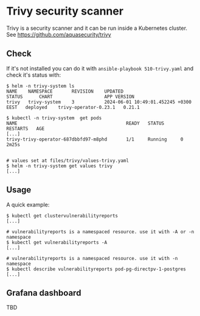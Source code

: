 # Trivy security scanner

Trivy is a security scanner and it can be run inside a Kubernetes cluster. See https://github.com/aquasecurity/trivy

## Check

If it's not installed you can do it with `ansible-playbook 510-trivy.yaml` and check it's status with:


```
$ helm -n trivy-system ls
NAME 	NAMESPACE   	REVISION	UPDATED                              	STATUS  	CHART                	APP VERSION
trivy	trivy-system	3       	2024-06-01 10:49:01.452245 +0300 EEST	deployed	trivy-operator-0.23.1	0.21.1   

$ kubectl -n trivy-system  get pods
NAME                                        READY   STATUS      RESTARTS   AGE
[...]
trivy-trivy-operator-687dbbfd97-m8phd       1/1     Running     0          2m25s


# values set at files/trivy/values-trivy.yaml
$ helm -n trivy-system get values trivy
[...]
```

## Usage

A quick example:

```
$ kubectl get clustervulnerabilityreports
[...]

# vulnerabilityreports is a namespaced resource. use it with -A or -n namespace
$ kubectl get vulnerabilityreports -A
[...]

# vulnerabilityreports is a namespaced resource. use it with -n namespace
$ kubectl describe vulnerabilityreports pod-pg-directpv-1-postgres 
[...]
```

## Grafana dashboard

TBD

